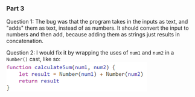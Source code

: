 ### Part 3
Question 1: The bug was that the program takes in the inputs as text, and "adds" them as text, instead of as numbers. It should convert the input to numbers and then add, because adding them as strings just results in concatenation.

Question 2: I would fix it by wrapping the uses of <code>num1</code> and <code>num2</code> in a <code>Number()</code> cast, like so:
![Sample solution](solution.png)
